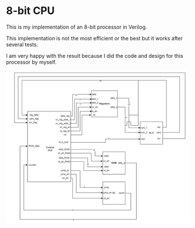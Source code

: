 # 8-bit CPU

This is my implementation of an 8-bit processor in Verilog.

This implementation is not the most efficient or the best but it works after several tests.

I am very happy with the result because I did the code and design for this processor by myself.

![CPU Diagram](./CPU%20Diagram.png) 
